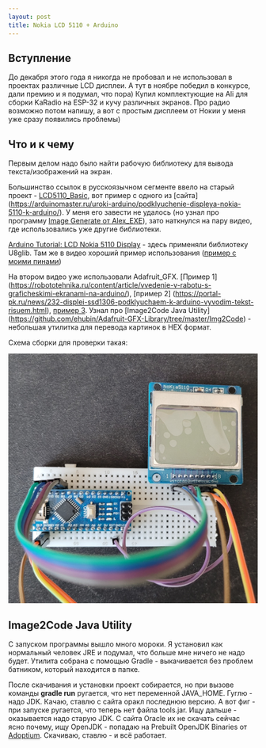 ```yaml
---
layout: post
title: Nokia LCD 5110 + Arduino
---
```


## Вступление
До декабря этого года я никогда не пробовал и не использовал в проектах различные LCD дисплеи. А тут в ноябре победил в конкурсе, дали премию и я подумал, что пора) Купил комплектующие на Ali для сборки KaRadio на ESP-32 и кучу различных экранов. Про радио возможно потом напишу, а вот с простым дисплеем от Нокии у меня уже сразу появились проблемы)

## Что и к чему

Первым делом надо было найти рабочую библиотеку для вывода текста/изображений на экран.

Большинство ссылок в русскоязычном сегменте ввело на старый проект - [LCD5110_Basic](http://www.rinkydinkelectronics.com/library.php?id=44), вот пример с одного из [сайта] (https://arduinomaster.ru/uroki-arduino/podklyuchenie-displeya-nokia-5110-k-arduino/). У меня его завести не удалось (но узнал про программу [Image Generate от Alex_EXE](https://alex-exe.ru/programm/image-generate/)), зато наткнулся на пару видео, где использовались уже другие библиотеки.

[Arduino Tutorial: LCD Nokia 5110 Display](https://www.youtube.com/watch?v=1ZvY_lb6BoU) - здесь применяли библиотеку U8glib. Там же в видео хороший пример использования ([пример с моими пинами](https://github.com/OlegBezverhii/ArduinoProjects/blob/main/NokiaLCD/Display_LCD_Nokia_5110_U8GLIB.ino)) 


На втором видео уже использовали Adafruit_GFX. [Пример 1] (https://robototehnika.ru/content/article/vvedenie-v-rabotu-s-graficheskimi-ekranami-na-arduino/), [пример 2] (https://portal-pk.ru/news/232-displei-ssd1306-podklyuchaem-k-arduino-vyvodim-tekst-risuem.html), [пример 3](https://educ8s.tv/arduino-bitmap-graphics-tutorial/). Узнал про [Image2Code Java Utility] (https://github.com/ehubin/Adafruit-GFX-Library/tree/master/Img2Code) - небольшая утилитка для перевода картинок в HEX формат. 

Схема сборки для проверки такая:

![arduino lcd](/assets/images/arduino/LCD.jpg "Nokia lcd 5110")

## Image2Code Java Utility
С запуском программы вышло много мороки. Я установил как нормальный человек JRE и подумал, что больше мне ничего не надо будет. Утилита собрана с помощью Gradle - выкачивается без проблем батником, который находится в папке.

После скачивания и установки проект собирается, но при вызове команды **gradle run** ругается, что нет переменной JAVA_HOME. Гуглю - надо JDK. Качаю, ставлю с сайта оракл последнюю версию. А вот фиг - при запуске ругается, что теперь нет файла tools.jar. Ищу дальше - оказывается надо старую JDK. С сайта Oracle их не скачать сейчас ясно почему, ищу OpenJDK - попадаю на Prebuilt OpenJDK
Binaries от [Adoptium](https://adoptium.net). Скачиваю, ставлю - и всё работает.
